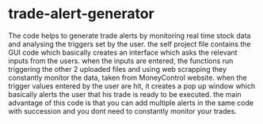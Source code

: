 # trade-alert-generator
The code helps to generate trade alerts by monitoring real time stock data and analysing the triggers set by the user.
the self project file contains the GUI code which basically creates an interface which asks the relevant inputs from the users.
when the inputs are entered, the functions run triggering the other 2 uploaded files and using web scrapping they constantly monitor the data, taken from MoneyControl website.
when the trigger values entered by the user are hit, it creates a pop up window which basically alerts the user that his trade is ready to be executed.
the main advantage of this code is that you can add multiple alerts in the same code with succession and you dont need to constantly monitor your trades.
